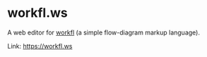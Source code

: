 # workfl.ws

A web editor for [workfl](https://github.com/Dullage/workfl) (a simple flow-diagram markup language).

Link: <https://workfl.ws>
